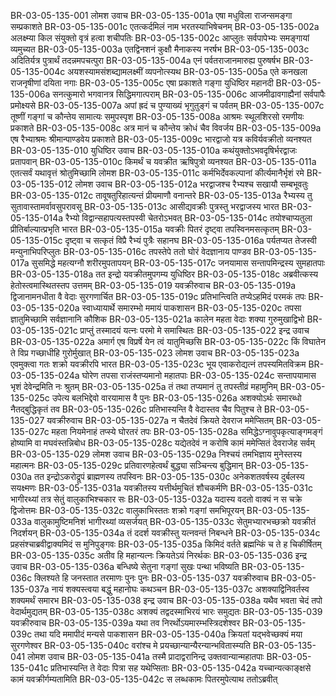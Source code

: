 BR-03-05-135-001	लोमश उवाच
BR-03-05-135-001a	एषा मधुविला राजन्समङ्गा सम्प्रकाशते
BR-03-05-135-001c	एतत्कर्दमिलं नाम भरतस्याभिषेचनम्
BR-03-05-135-002a	अलक्ष्म्या किल संयुक्तो वृत्रं हत्वा शचीपतिः
BR-03-05-135-002c	आप्लुतः सर्वपापेभ्यः समङ्गायां व्यमुच्यत
BR-03-05-135-003a	एतद्विनशनं कुक्षौ मैनाकस्य नरर्षभ
BR-03-05-135-003c	अदितिर्यत्र पुत्रार्थं तदन्नमपचत्पुरा
BR-03-05-135-004a	एनं पर्वतराजानमारुह्य पुरुषर्षभ
BR-03-05-135-004c	अयशस्यामसंशब्द्यामलक्ष्मीं व्यपनोत्स्यथ
BR-03-05-135-005a	एते कनखला राजनृषीणां दयिता नगाः
BR-03-05-135-005c	एषा प्रकाशते गङ्गा युधिष्ठिर महानदी
BR-03-05-135-006a	सनत्कुमारो भगवानत्र सिद्धिमगात्पराम्
BR-03-05-135-006c	आजमीढावगाह्यैनां सर्वपापैः प्रमोक्ष्यसे
BR-03-05-135-007a	अपां ह्रदं च पुण्याख्यं भृगुतुङ्गं च पर्वतम्
BR-03-05-135-007c	तूष्णीं गङ्गां च कौन्तेय सामात्यः समुपस्पृश
BR-03-05-135-008a	आश्रमः स्थूलशिरसो रमणीयः प्रकाशते
BR-03-05-135-008c	अत्र मानं च कौन्तेय क्रोधं चैव विवर्जय
BR-03-05-135-009a	एष रैभ्याश्रमः श्रीमान्पाण्डवेय प्रकाशते
BR-03-05-135-009c	भारद्वाजो यत्र कविर्यवक्रीतो व्यनश्यत
BR-03-05-135-010	युधिष्ठिर उवाच
BR-03-05-135-010a	कथंयुक्तोऽभवदृषिर्भरद्वाजः प्रतापवान्
BR-03-05-135-010c	किमर्थं च यवक्रीत ऋषिपुत्रो व्यनश्यत
BR-03-05-135-011a	एतत्सर्वं यथावृत्तं श्रोतुमिच्छामि लोमश
BR-03-05-135-011c	कर्मभिर्देवकल्पानां कीर्त्यमानैर्भृशं रमे
BR-03-05-135-012	लोमश उवाच
BR-03-05-135-012a	भरद्वाजश्च रैभ्यश्च सखायौ सम्बभूवतुः
BR-03-05-135-012c	तावूषतुरिहात्यन्तं प्रीयमाणौ वनान्तरे
BR-03-05-135-013a	रैभ्यस्य तु सुतावास्तामर्वावसुपरावसू
BR-03-05-135-013c	आसीद्यवक्रीः पुत्रस्तु भरद्वाजस्य भारत
BR-03-05-135-014a	रैभ्यो विद्वान्सहापत्यस्तपस्वी चेतरोऽभवत्
BR-03-05-135-014c	तयोश्चाप्यतुला प्रीतिर्बाल्यात्प्रभृति भारत
BR-03-05-135-015a	यवक्रीः पितरं दृष्ट्वा तपस्विनमसत्कृतम्
BR-03-05-135-015c	दृष्ट्वा च सत्कृतं विप्रै रैभ्यं पुत्रैः सहानघ
BR-03-05-135-016a	पर्यतप्यत तेजस्वी मन्युनाभिपरिप्लुतः
BR-03-05-135-016c	तपस्तेपे ततो घोरं वेदज्ञानाय पाण्डव
BR-03-05-135-017a	सुसमिद्धे महत्यग्नौ शरीरमुपतापयन्
BR-03-05-135-017c	जनयामास सन्तापमिन्द्रस्य सुमहातपाः
BR-03-05-135-018a	तत इन्द्रो यवक्रीतमुपगम्य युधिष्ठिर
BR-03-05-135-018c	अब्रवीत्कस्य हेतोस्त्वमास्थितस्तप उत्तमम्
BR-03-05-135-019	यवक्रीरुवाच
BR-03-05-135-019a	द्विजानामनधीता वै वेदाः सुरगणार्चित
BR-03-05-135-019c	प्रतिभान्त्विति तप्येऽहमिदं परमकं तपः
BR-03-05-135-020a	स्वाध्यायार्थे समारम्भो ममायं पाकशासन
BR-03-05-135-020c	तपसा ज्ञातुमिच्छामि सर्वज्ञानानि कौशिक
BR-03-05-135-021a	कालेन महता वेदाः शक्या गुरुमुखाद्विभो
BR-03-05-135-021c	प्राप्तुं तस्मादयं यत्नः परमो मे समास्थितः
BR-03-05-135-022	इन्द्र उवाच
BR-03-05-135-022a	अमार्ग एष विप्रर्षे येन त्वं यातुमिच्छसि
BR-03-05-135-022c	किं विघातेन ते विप्र गच्छाधीहि गुरोर्मुखात्
BR-03-05-135-023	लोमश उवाच
BR-03-05-135-023a	एवमुक्त्वा गतः शक्रो यवक्रीरपि भारत
BR-03-05-135-023c	भूय एवाकरोद्यत्नं तपस्यमितविक्रम
BR-03-05-135-024a	घोरेण तपसा राजंस्तप्यमानो महातपाः
BR-03-05-135-024c	सन्तापयामास भृशं देवेन्द्रमिति नः श्रुतम्
BR-03-05-135-025a	तं तथा तप्यमानं तु तपस्तीव्रं महामुनिम्
BR-03-05-135-025c	उपेत्य बलभिद्देवो वारयामास वै पुनः
BR-03-05-135-026a	अशक्योऽर्थः समारब्धो नैतद्बुद्धिकृतं तव
BR-03-05-135-026c	प्रतिभास्यन्ति वै वेदास्तव चैव पितुश्च ते
BR-03-05-135-027	यवक्रीरुवाच
BR-03-05-135-027a	न चैतदेवं क्रियते देवराज ममेप्सितम्
BR-03-05-135-027c	महता नियमेनाहं तप्स्ये घोरतरं तपः
BR-03-05-135-028a	समिद्धेऽग्नावुपकृत्याङ्गमङ्गं होष्यामि वा मघवंस्तन्निबोध
BR-03-05-135-028c	यद्येतदेवं न करोषि कामं ममेप्सितं देवराजेह सर्वम्
BR-03-05-135-029	लोमश उवाच
BR-03-05-135-029a	निश्चयं तमभिज्ञाय मुनेस्तस्य महात्मनः
BR-03-05-135-029c	प्रतिवारणहेत्वर्थं बुद्ध्या सञ्चिन्त्य बुद्धिमान्
BR-03-05-135-030a	तत इन्द्रोऽकरोद्रूपं ब्राह्मणस्य तपस्विनः
BR-03-05-135-030c	अनेकशतवर्षस्य दुर्बलस्य सयक्ष्मणः
BR-03-05-135-031a	यवक्रीतस्य यत्तीर्थमुचितं शौचकर्मणि
BR-03-05-135-031c	भागीरथ्यां तत्र सेतुं वालुकाभिश्चकार सः
BR-03-05-135-032a	यदास्य वदतो वाक्यं न स चक्रे द्विजोत्तमः
BR-03-05-135-032c	वालुकाभिस्ततः शक्रो गङ्गां समभिपूरयन्
BR-03-05-135-033a	वालुकामुष्टिमनिशं भागीरथ्यां व्यसर्जयत्
BR-03-05-135-033c	सेतुमभ्यारभच्छक्रो यवक्रीतं निदर्शयन्
BR-03-05-135-034a	तं ददर्श यवक्रीस्तु यत्नवन्तं निबन्धने
BR-03-05-135-034c	प्रहसंश्चाब्रवीद्वाक्यमिदं स मुनिपुङ्गवः
BR-03-05-135-035a	किमिदं वर्तते ब्रह्मन्किं च ते ह चिकीर्षितम्
BR-03-05-135-035c	अतीव हि महान्यत्नः क्रियतेऽयं निरर्थकः
BR-03-05-135-036	इन्द्र उवाच
BR-03-05-135-036a	बन्धिष्ये सेतुना गङ्गां सुखः पन्था भविष्यति
BR-03-05-135-036c	क्लिश्यते हि जनस्तात तरमाणः पुनः पुनः
BR-03-05-135-037	यवक्रीरुवाच
BR-03-05-135-037a	नायं शक्यस्त्वया बद्धुं महानोघः कथञ्चन
BR-03-05-135-037c	अशक्याद्विनिवर्तस्व शक्यमर्थं समारभ
BR-03-05-135-038	इन्द्र उवाच
BR-03-05-135-038a	यथैव भवता चेदं तपो वेदार्थमुद्यतम्
BR-03-05-135-038c	अशक्यं तद्वदस्माभिरयं भारः समुद्यतः
BR-03-05-135-039	यवक्रीरुवाच
BR-03-05-135-039a	यथा तव निरर्थोऽयमारम्भस्त्रिदशेश्वर
BR-03-05-135-039c	तथा यदि ममापीदं मन्यसे पाकशासन
BR-03-05-135-040a	क्रियतां यद्भवेच्छक्यं मया सुरगणेश्वर
BR-03-05-135-040c	वरांश्च मे प्रयच्छान्यान्यैरन्यान्भवितास्म्यति
BR-03-05-135-041	लोमश उवाच
BR-03-05-135-041a	तस्मै प्रादाद्वरानिन्द्र उक्तवान्यान्महातपाः
BR-03-05-135-041c	प्रतिभास्यन्ति ते वेदाः पित्रा सह यथेप्सिताः
BR-03-05-135-042a	यच्चान्यत्काङ्क्षसे कामं यवक्रीर्गम्यतामिति
BR-03-05-135-042c	स लब्धकामः पितरमुपेत्याथ ततोऽब्रवीत्
